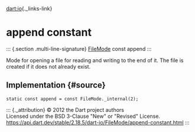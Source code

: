 [dart:io](../../dart-io/dart-io-library){._links-link}

append constant
===============

::: {.section .multi-line-signature}
[FileMode](../filemode-class) const append
:::

Mode for opening a file for reading and writing to the end of it. The
file is created if it does not already exist.

Implementation {#source}
--------------

``` {.language-dart data-language="dart"}
static const append = const FileMode._internal(2);
```

::: {._attribution}
© 2012 the Dart project authors\
Licensed under the BSD 3-Clause \"New\" or \"Revised\" License.\
<https://api.dart.dev/stable/2.18.5/dart-io/FileMode/append-constant.html>
:::
